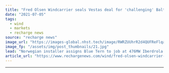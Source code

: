 ```yaml
---
title: "Fred Olsen Windcarrier seals Vestas deal for 'challenging' Baltic Eagle offshore job"
date: "2021-07-05"
tags: 
  - wind
  - markets
  - recharge news
source: "recharge news"
image_url: "https://images-global.nhst.tech/image/RWRZUUhrR2d4QUFReFlqaG9RUmNRa3VvRXoydEJjY2FLTGs3MGFCVmRMQT0=/nhst/binary/9c8fec526c0d0205a1beab2445e94988"
image_fp: "/assets/img/post_thumbnails/21.jpg"
lead: "Norwegian installer assigns Blue Tern to job at 476MW Iberdrola project off Germany that presents difficult soil conditions and relatively deep water"
article_url: "https://www.rechargenews.com/wind/fred-olsen-windcarrier-seals-vestas-deal-for-challenging-baltic-eagle-offshore-job/2-1-1035305"
---
```


---
